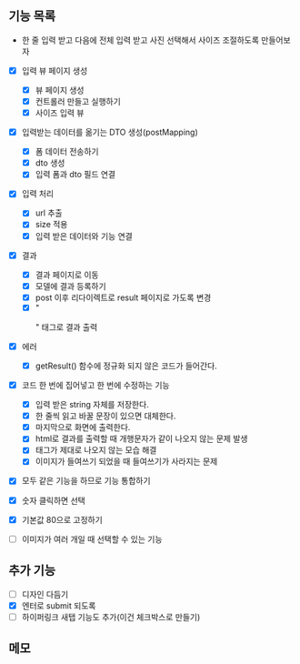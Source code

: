 ## 기능 목록
- 한 줄 입력 받고 다음에 전체 입력 받고 사진 선택해서 사이즈 조절하도록 만들어보자
- [x] 입력 뷰 페이지 생성
  - [x] 뷰 페이지 생성
  - [x] 컨트롤러 만들고 실행하기
  - [x] 사이즈 입력 뷰
- [x] 입력받는 데이터를 옮기는 DTO 생성(postMapping)
  - [x] 폼 데이터 전송하기
  - [x] dto 생성
  - [x] 입력 폼과 dto 필드 연결
- [x] 입력 처리 
  - [x] url 추출
  - [x] size 적용
  - [x] 입력 받은 데이터와 기능 연결 
- [x] 결과
  - [x] 결과 페이지로 이동
  - [x] 모델에 결과 등록하기
  - [x] post 이후 리다이렉트로 result 페이지로 가도록 변경
  - [x] "<p>" 태그로 결과 출력
- [x] 에러
  - [x] getResult() 함수에 정규화 되지 않은 코드가 들어간다.
- [x] 코드 한 번에 집어넣고 한 번에 수정하는 기능
  - [x] 입력 받은 string 자체를 저장한다.
  - [x] 한 줄씩 읽고 바꿀 문장이 있으면 대체한다.
  - [x] 마지막으로 화면에 출력한다.
  - [x] html로 결과를 출력할 때 개행문자가 같이 나오지 않는 문제 발생
  - [x] 태그가 제대로 나오지 않는 모습 해결
  - [x] 이미지가 들여쓰기 되었을 때 들여쓰기가 사라지는 문제
- [x] 모두 같은 기능을 하므로 기능 통합하기
- [x] 숫자 클릭하면 선택
- [x] 기본값 80으로 고정하기
- [ ] 이미지가 여러 개일 때 선택할 수 있는 기능


## 추가 기능
- [ ] 디자인 다듬기
- [x] 엔터로 submit 되도록
- [ ] 하이퍼링크 새탭 기능도 추가(이건 체크박스로 만들기)

## 메모
